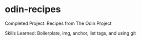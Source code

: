 # odin-recipes

Completed Project: Recipes from The Odin Project

Skills Learned: Boilerplate, img, anchor, list tags, and using git
